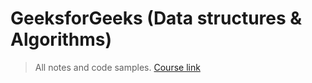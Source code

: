# GeeksforGeeks (Data structures & Algorithms)

> All notes and code samples. [Course link](https://practice.geeksforgeeks.org/batch/dsa-4) 

